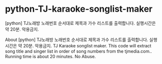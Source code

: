# python-TJ-karaoke-songlist-maker
[python] TJ노래방 노래번호 순서대로 제목과 가수 리스트를 출력합니다.  실행시간은 약 20분. 악용금지. 


About
[python] TJ노래방 노래번호 순서대로 제목과 가수 리스트를 출력합니다. 실행시간은 약 20분. 악용금지. TJ Karaoke songlist maker. This code will extract song title and singer list in order of song numbers from the tjmedia.com.. Running time is about 20 minutes. No Abuse.
